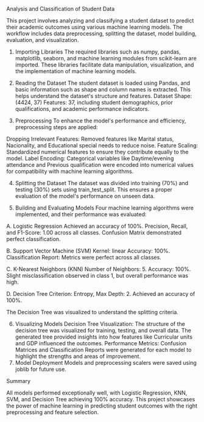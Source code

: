 Analysis and Classification of Student Data

This project involves analyzing and classifying a student dataset to predict their academic outcomes using various machine learning models. The workflow includes data preprocessing, splitting the dataset, model building, evaluation, and visualization.

1. Importing Libraries
The required libraries such as numpy, pandas, matplotlib, seaborn, and machine learning modules from scikit-learn are imported. These libraries facilitate data manipulation, visualization, and the implementation of machine learning models.

2. Reading the Dataset
The student dataset is loaded using Pandas, and basic information such as shape and column names is extracted. This helps understand the dataset's structure and features.
Dataset Shape: (4424, 37)
Features: 37, including student demographics, prior qualifications, and academic performance indicators.

3. Preprocessing
To enhance the model's performance and efficiency, preprocessing steps are applied:

Dropping Irrelevant Features: Removed features like Marital status, Nacionality, and Educational special needs to reduce noise.
Feature Scaling: Standardized numerical features to ensure they contribute equally to the model.
Label Encoding: Categorical variables like Daytime/evening attendance and Previous qualification were encoded into numerical values for compatibility with machine learning algorithms.

4. Splitting the Dataset
The dataset was divided into training (70%) and testing (30%) sets using train_test_split.
This ensures a proper evaluation of the model's performance on unseen data.

5. Building and Evaluating Models
Four machine learning algorithms were implemented, and their performance was evaluated:

A. Logistic Regression
Achieved an accuracy of 100%.
Precision, Recall, and F1-Score: 1.00 across all classes.
Confusion Matrix demonstrated perfect classification.

B. Support Vector Machine (SVM)
Kernel: linear
Accuracy: 100%.
Classification Report: Metrics were perfect across all classes.

C. K-Nearest Neighbors (KNN)
Number of Neighbors: 5.
Accuracy: 100%.
Slight misclassification observed in class 1, but overall performance was high.

D. Decision Tree
Criterion: Entropy, Max Depth: 2.
Achieved an accuracy of 100%.

The Decision Tree was visualized to understand the splitting criteria.


6. Visualizing Models
Decision Tree Visualization: The structure of the decision tree was visualized for training, testing, and overall data. The generated tree provided insights into how features like Curricular units and GDP influenced the outcomes.
Performance Metrics: Confusion Matrices and Classification Reports were generated for each model to highlight the strengths and areas of improvement.
7. Model Deployment
Models and preprocessing scalers were saved using joblib for future use.


Summary

All models performed exceptionally well, with Logistic Regression, KNN, SVM, and Decision Tree achieving 100% accuracy.  This project showcases the power of machine learning in predicting student outcomes with the right preprocessing and feature selection.
